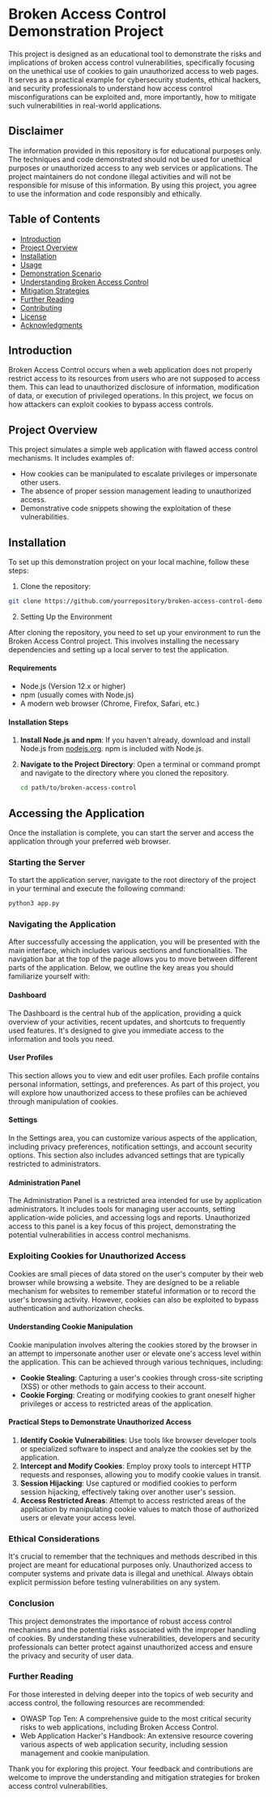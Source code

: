 # Broken Access Control Demonstration Project

This project is designed as an educational tool to demonstrate the risks and implications of broken access control vulnerabilities, specifically focusing on the unethical use of cookies to gain unauthorized access to web pages. It serves as a practical example for cybersecurity students, ethical hackers, and security professionals to understand how access control misconfigurations can be exploited and, more importantly, how to mitigate such vulnerabilities in real-world applications.

## Disclaimer

The information provided in this repository is for educational purposes only. The techniques and code demonstrated should not be used for unethical purposes or unauthorized access to any web services or applications. The project maintainers do not condone illegal activities and will not be responsible for misuse of this information. By using this project, you agree to use the information and code responsibly and ethically.

## Table of Contents

- [Introduction](#introduction)
- [Project Overview](#project-overview)
- [Installation](#installation)
- [Usage](#usage)
- [Demonstration Scenario](#demonstration-scenario)
- [Understanding Broken Access Control](#understanding-broken-access-control)
- [Mitigation Strategies](#mitigation-strategies)
- [Further Reading](#further-reading)
- [Contributing](#contributing)
- [License](#license)
- [Acknowledgments](#acknowledgments)

## Introduction

Broken Access Control occurs when a web application does not properly restrict access to its resources from users who are not supposed to access them. This can lead to unauthorized disclosure of information, modification of data, or execution of privileged operations. In this project, we focus on how attackers can exploit cookies to bypass access controls.

## Project Overview

This project simulates a simple web application with flawed access control mechanisms. It includes examples of:

- How cookies can be manipulated to escalate privileges or impersonate other users.
- The absence of proper session management leading to unauthorized access.
- Demonstrative code snippets showing the exploitation of these vulnerabilities.

## Installation

To set up this demonstration project on your local machine, follow these steps:

1. Clone the repository:
```bash
git clone https://github.com/yourrepository/broken-access-control-demo.git
```

2. Setting Up the Environment

After cloning the repository, you need to set up your environment to run the Broken Access Control project. This involves installing the necessary dependencies and setting up a local server to test the application.

#### Requirements

- Node.js (Version 12.x or higher)
- npm (usually comes with Node.js)
- A modern web browser (Chrome, Firefox, Safari, etc.)

#### Installation Steps

1. **Install Node.js and npm**: If you haven't already, download and install Node.js from [nodejs.org](https://nodejs.org/). npm is included with Node.js.

2. **Navigate to the Project Directory**: Open a terminal or command prompt and navigate to the directory where you cloned the repository.

   ```bash
   cd path/to/broken-access-control


## Accessing the Application

Once the installation is complete, you can start the server and access the application through your preferred web browser.

### Starting the Server

To start the application server, navigate to the root directory of the project in your terminal and execute the following command:

```bash
python3 app.py
```

### Navigating the Application

After successfully accessing the application, you will be presented with the main interface, which includes various sections and functionalities. The navigation bar at the top of the page allows you to move between different parts of the application. Below, we outline the key areas you should familiarize yourself with:

#### Dashboard

The Dashboard is the central hub of the application, providing a quick overview of your activities, recent updates, and shortcuts to frequently used features. It's designed to give you immediate access to the information and tools you need.

#### User Profiles

This section allows you to view and edit user profiles. Each profile contains personal information, settings, and preferences. As part of this project, you will explore how unauthorized access to these profiles can be achieved through manipulation of cookies.

#### Settings

In the Settings area, you can customize various aspects of the application, including privacy preferences, notification settings, and account security options. This section also includes advanced settings that are typically restricted to administrators.

#### Administration Panel

The Administration Panel is a restricted area intended for use by application administrators. It includes tools for managing user accounts, setting application-wide policies, and accessing logs and reports. Unauthorized access to this panel is a key focus of this project, demonstrating the potential vulnerabilities in access control mechanisms.

### Exploiting Cookies for Unauthorized Access

Cookies are small pieces of data stored on the user's computer by their web browser while browsing a website. They are designed to be a reliable mechanism for websites to remember stateful information or to record the user's browsing activity. However, cookies can also be exploited to bypass authentication and authorization checks.

#### Understanding Cookie Manipulation

Cookie manipulation involves altering the cookies stored by the browser in an attempt to impersonate another user or elevate one's access level within the application. This can be achieved through various techniques, including:

- **Cookie Stealing**: Capturing a user's cookies through cross-site scripting (XSS) or other methods to gain access to their account.
- **Cookie Forging**: Creating or modifying cookies to grant oneself higher privileges or access to restricted areas of the application.

#### Practical Steps to Demonstrate Unauthorized Access

1. **Identify Cookie Vulnerabilities**: Use tools like browser developer tools or specialized software to inspect and analyze the cookies set by the application.
2. **Intercept and Modify Cookies**: Employ proxy tools to intercept HTTP requests and responses, allowing you to modify cookie values in transit.
3. **Session Hijacking**: Use captured or modified cookies to perform session hijacking, effectively taking over another user's session.
4. **Access Restricted Areas**: Attempt to access restricted areas of the application by manipulating cookie values to match those of authorized users or elevate your access level.

### Ethical Considerations

It's crucial to remember that the techniques and methods described in this project are meant for educational purposes only. Unauthorized access to computer systems and private data is illegal and unethical. Always obtain explicit permission before testing vulnerabilities on any system.

### Conclusion

This project demonstrates the importance of robust access control mechanisms and the potential risks associated with the improper handling of cookies. By understanding these vulnerabilities, developers and security professionals can better protect against unauthorized access and ensure the privacy and security of user data.

### Further Reading

For those interested in delving deeper into the topics of web security and access control, the following resources are recommended:

- OWASP Top Ten: A comprehensive guide to the most critical security risks to web applications, including Broken Access Control.
- Web Application Hacker's Handbook: An extensive resource covering various aspects of web application security, including session management and cookie manipulation.

Thank you for exploring this project. Your feedback and contributions are welcome to improve the understanding and mitigation strategies for broken access control vulnerabilities.

 
 
 
 
 
 
 
 
 
 
 
 
 
 
 
 
 
 
 
 
 
 
 
 
 
 
 
 
 
 
 
 
 
 
 
 
 
 
 
 
 
 
 
 
 
 
 
 
 
 
 
 
 
 
 
 
 
 
 
 
 
 
 
 
 
 
 
 
 
 
 
 
 
 
 
 
 
 
 
 
 
 
 
 
 
 
 
 
 
 
 
 
 
 
 
 
 
 
 
 
 
 
 
 
 
 
 
 
 
 
 
 
 
 
 
 
 
 
 
 
 
 
 
 
 
 
 
 
 
 
 
 
 
 
 
 
 
 
 
 
 
 
 
 
 
 
 
 
 
 
 
 
 
 
 
 
 
 
 
 
 
 
 
 
 
 
 
 
 
 
 
 
 
 
 
 
 
 
 
 
 
 
 
 
 
 
 
 
 
 
 
 
 
 
 
 
 
 
 
 
 
 
 
 
 
 
 
 
 
 
 
 
 
 
 
 
 
 
 
 
 
 
 
 
 
 
 
 
 
 
 
 
 
 
 
 
 
 
 
 
 
 
 
 
 
 
 
 
 
 
 
 
 
 
 
 
 
 
 
 
 
 
 
 
 
 
 
 
 
 
 
 
 
 
 
 
 
 
 
 
 
 
 
 
 
 
 
 
 
 
 
 
 
 
 
 
 
 
 
 
 
 
 
 
 
 
 
 
 
 
 
 
 
 
 
 
 
 
 
 
 
 
 
 
 
 
 
 
 
 
 
 
 
 
 
 
 
 
 
 
 
 
 
 
 
 
 
 
 
 
 
 
 
 
 
 
 
 
 
 
 
 
 
 
 
 
 
 
 
 
 
 
 
 
 
 
 
 
 
 
 
 
 
 
 
 
 
 
 
 
 
 
 
 
 
 
 
 
 
 
 
 
 
 
 
 
 
 
 
 
 
 
 
 
 
 
 
 
 
 
 
 
 
 
 
 
 
 
 
 
 
 
 
 
 
 
 
 
 
 
 
 
 
 
 
 
 
 
 
 
 
 
 
 
 
 
 
 
 
 
 
 
 
 
 
 
 
 
 
 
 
 
 
 
 
 
 
 
 
 
 
 
 
 
 
 
 
 
 
 
 
 
 
 
 
 
 
 
 
 
 
 
 
 
 
 
 
 
 
 
 
 
 
 
 
 
 
 
 
 
 
 
 
 
 
 
 
 
 
 
 
 
 
 
 
 
 
 
 
 
 
 
 
 
 
 
 
 
 
 
 
 
 
 
 
 
 
 
 
 
 
 
 
 
 
 
 
 
 
 
 
 
 
 
 
 
 
 
 
 
 
 
 
 
 
 
 
 
 
 
 
 
 
 
 
 
 
 
 
 
 
 
 
 
 
 
 
 
 
 
 
 
 
 
 
 
 
 
 
 
 
 
 
 
 
 
 
 
 
 
 
 
 
 
 
 
 
 
 
 
 
 
 
 
 
 
 
 
 
 
 
 
 
 
 
 
 
 
 
 
 
 
 
 
 
 
 
 
 
 
 
 
 
 
 
 
 
 
 
 
 
 
 
 
 
 
 
 
 
 
 
 
 
 
 
 
 
 
 
 
 
 
 
 
 
 
 
 
 
 
 
 
 
 
 
 
 
 
 
 
 
 
 
 
 
 
 
 
 
 
 
 
 
 
 
 
 
 
 
 
 
 
 
 
 
 
 
 
 
 
 
 
 
 
 
 
 
 
 
 
 
 
 
 
 
 
 
 
 
 
 
 
 
 
 
 
 
 
 
 
 
 
 
 
 
 
 
 
 
 
 
 
 
 
 
 
 
 
 
 
 
 
 
 
 
 
 
 
 
 
 
 
 
 
 
 
 
 
 
 
 
 
 
 
 
 
 
 
 
 
 
 
 
 
 
 
 
 
 
 
 
 
 
 
